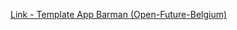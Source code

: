 [Link - Template App Barman (Open-Future-Belgium) ](https://github.com/Open-Future-Belgium/zabbix-barman)
